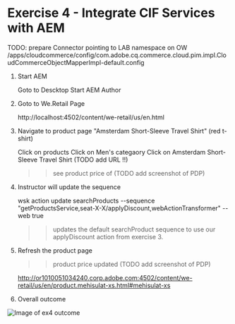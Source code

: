 Exercise 4 - Integrate CIF Services with AEM
============================================

TODO: prepare Connector pointing to LAB namespace on OW
/apps/cloudcommerce/config/com.adobe.cq.commerce.cloud.pim.impl.CloudCommerceObjectMapperImpl-default.config

1. Start AEM

	Goto to Descktop
    Start AEM Author

2. Goto to We.Retail Page

    http://localhost:4502/content/we-retail/us/en.html


3. Navigate to product page "Amsterdam Short-Sleeve Travel Shirt" (red t-shirt)

    Click on products
    Click on Men's categaory
    Click on Amsterdam Short-Sleeve Travel Shirt (TODO add URL !!)
    >> see product price of                      (TODO add screenshot of PDP)

4. Instructor will update the sequence

    wsk action update searchProducts --sequence "getProductsService,seat-X-X/applyDiscount,webActionTransformer" --web true

    >> updates the default searchProduct sequence to use our applyDiscount action from exercise 3.

5. Refresh the product page

	>> product price updated                    (TODO add screenshot of PDP)

    http://or1010051034240.corp.adobe.com:4502/content/we-retail/us/en/product.mehisulat-xs.html#mehisulat-xs

9. Overall outcome

![Image of ex4 outcome](https://github.com/Adobe-Marketing-Cloud/adobe-cif-extension-sample/blob/master/Resources/ex4.png)  
